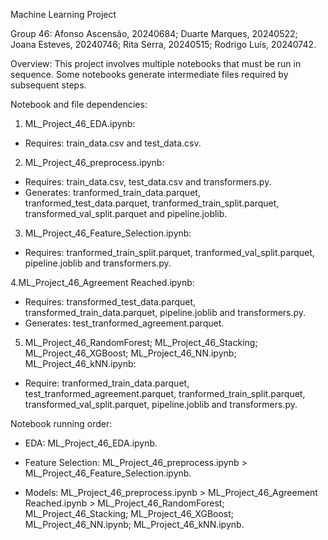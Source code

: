 Machine Learning Project 

Group 46: Afonso Ascensão, 20240684; Duarte Marques, 20240522; Joana Esteves, 20240746; Rita Serra, 20240515; Rodrigo Luís, 20240742.


Overview: This project involves multiple notebooks that must be run in sequence. Some notebooks generate intermediate files required by subsequent steps.


Notebook and file dependencies:

1. ML_Project_46_EDA.ipynb:
- Requires: train_data.csv and test_data.csv.

2. ML_Project_46_preprocess.ipynb: 
- Requires: train_data.csv, test_data.csv and transformers.py.
- Generates: tranformed_train_data.parquet, tranformed_test_data.parquet, tranformed_train_split.parquet, transformed_val_split.parquet and pipeline.joblib.

3. ML_Project_46_Feature_Selection.ipynb: 
- Requires: tranformed_train_split.parquet, tranformed_val_split.parquet, pipeline.joblib and transformers.py.

4.ML_Project_46_Agreement Reached.ipynb: 
- Requires: transformed_test_data.parquet, transformed_train_data.parquet, pipeline.joblib and transformers.py.
- Generates: test_tranformed_agreement.parquet.

5. ML_Project_46_RandomForest; ML_Project_46_Stacking; ML_Project_46_XGBoost; ML_Project_46_NN.ipynb; ML_Project_46_kNN.ipynb:
- Require:  tranformed_train_data.parquet, test_tranformed_agreement.parquet, tranformed_train_split.parquet, transformed_val_split.parquet, pipeline.joblib and transformers.py.


Notebook running order:

- EDA: ML_Project_46_EDA.ipynb.

- Feature Selection: ML_Project_46_preprocess.ipynb > ML_Project_46_Feature_Selection.ipynb.

- Models: ML_Project_46_preprocess.ipynb > ML_Project_46_Agreement Reached.ipynb > ML_Project_46_RandomForest; ML_Project_46_Stacking; ML_Project_46_XGBoost; ML_Project_46_NN.ipynb; ML_Project_46_kNN.ipynb.